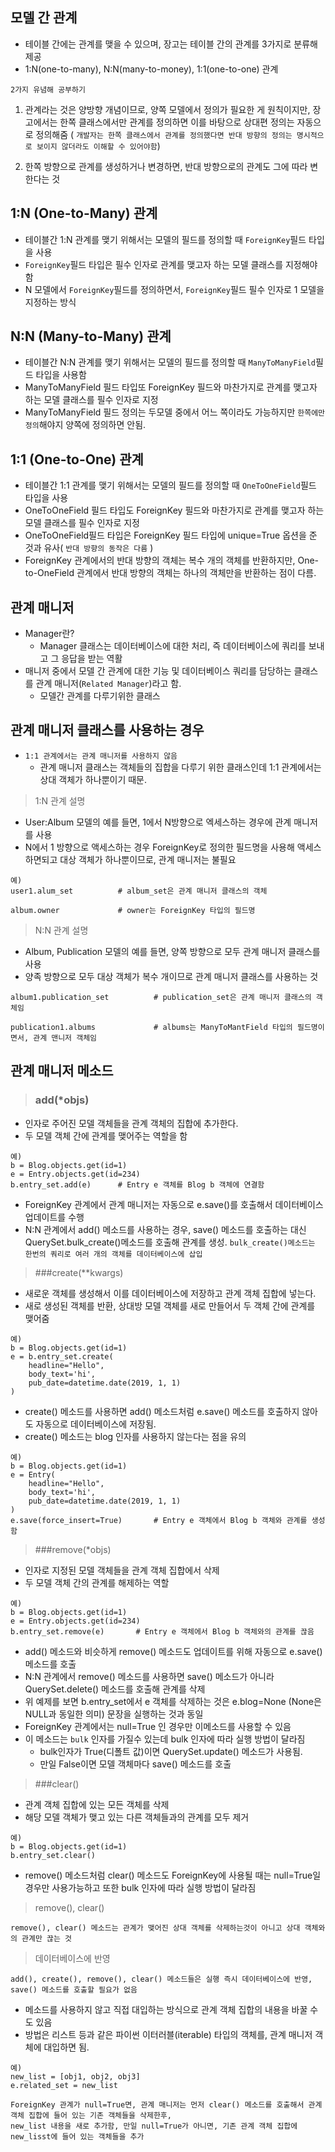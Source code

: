 ## 모델 간 관계
+ 테이블 간에는 관계를 맺을 수 있으며, 장고는 테이블 간의 관계를 3가지로 분류해 제공
+ 1:N(one-to-many), N:N(many-to-money), 1:1(one-to-one) 관계

`2가지 유념해 공부하기`
1. 관계라는 것은 양방향 개념이므로, 양쪽 모델에서 정의가 필요한 게 원칙이지만, 장고에서는 한쪽 클래스에서만 
관계를 정의하면 이를 바탕으로 상대편 정의는 자동으로 정의해줌
( `개발자는 한쪽 클래스에서 관계를 정의했다면 반대 방향의 정의는 명시적으로 보이지 않더라도 이해할 수 있어야함`)

2. 한쪽 방향으로 관계를 생성하거나 변경하면, 반대 방향으로의 관계도 그에 따라 변한다는 것

## 1:N (One-to-Many) 관계
+ 테이블간 1:N 관계를 맺기 위해서는 모델의 필드를 정의할 때 `ForeignKey`필드 타입을 사용
+ `ForeignKey`필드 타입은 필수 인자로 관계를 맺고자 하는 모델 클래스를 지정해야 함
+ N 모델에서 `ForeignKey`필드를 정의하면서, `ForeignKey`필드 필수 인자로 1 모델을 지정하는 방식

## N:N (Many-to-Many) 관계
+ 테이블간 N:N 관계를 맺기 위해서는 모델의 필드를 정의할 때 `ManyToManyField`필드 타입을 사용함
+ ManyToManyField 필드 타입또 ForeignKey 필드와 마찬가지로 관계를 맺고자 하는 모델 클래스를 필수 인자로 지정
+ ManyToManyField 필드 정의는 두모델 중에서 어느 쪽이라도 가능하지만 `한쪽에만 정의`해야지 양쪽에 정의하면 안됨.

## 1:1 (One-to-One) 관계
+ 테이블간 1:1 관계를 맺기 위해서는 모델의 필드를 정의할 때 `OneToOneField`필드 타입을 사용
+ OneToOneField 필드 타입도 ForeignKey 필드와 마찬가지로 관계를 맺고자 하는 모델 클래스를 필수 인자로 지정
+ OneToOneField필드 타입은 ForeignKey 필드 타입에 unique=True 옵션을 준 것과 유사( `반대 방향의 동작은 다름` )
+ ForeignKey 관계에서의 반대 방향의 객체는 복수 개의 객체를 반환하지만, One-to-OneField 관계에서 반대 방향의 객체는 하나의
객체만을 반환하는 점이 다름.


## 관계 매니저
+ Manager란?
    + Manager 클래스는 데이터베이스에 대한 처리, 즉 데이터베이스에 쿼리를 보내고 그 응답을 받는 역활
+ 매니저 중에서 모델 간 관계에 대한 기능 및 데이터베이스 쿼리를 담당하는 클래스를 관계 매니저(`Related Manager`)라고 함.
    + 모델간 관계를 다루기위한 클래스

## 관계 매니저 클래스를 사용하는 경우
+ `1:1 관계에서는 관계 매니저를 사용하지 않음`
    + 관계 매니저 클래스는 객체들의 집합을 다루기 위한 클래스인데 1:1 관계에서는 상대 객체가 하나뿐이기 때문.
   
> 1:N 관계 설명

+ User:Album 모델의 예를 들면, 1에서 N방향으로 엑세스하는 경우에 관계 매니저를 사용
+ N에서 1 방향으로 액세스하는 경우 ForeignKey로 정의한 필드명을 사용해 액세스하면되고 대상 객체가 하나뿐이므로, 관계 매니저는 불필요 
```
예)
user1.alum_set          # album_set은 관계 매니저 클래스의 객체

album.owner             # owner는 ForeignKey 타입의 필드명
```

> N:N 관계 설명

+ Album, Publication 모델의 예를 들면, 양쪽 방향으로 모두 관계 매니저 클래스를 사용
+ 양족 방향으로 모두 대상 객체가 복수 개이므로 관계 매니저 클래스를 사용하는 것
```
album1.publication_set          # publication_set은 관계 매니저 클래스의 객체임

publication1.albums             # albums는 ManyToMantField 타입의 필드명이면서, 관계 맨니저 객체임
```


## 관계 매니저 메소드

>### add(*objs)
+ 인자로 주어진 모델 객체들을 관계 객체의 집합에 추가한다.
+ 두 모델 객체 간에 관계를 맺어주는 역할을 함
```
예)
b = Blog.objects.get(id=1)
e = Entry.objects.get(id=234)
b.entry_set.add(e)      # Entry e 객체를 Blog b 객체에 연결함
```    
+ ForeignKey 관계에서 관계 매니저는 자동으로 e.save()를 호출해서 데이터베이스 업데이트를 수행
+ N:N 관계에서 add() 메소드를 사용하는 경우, save() 메소드를 호출하는 대신 QuerySet.bulk_create()메소드를 호출해
관계를 생성. `bulk_create()메소드는 한번의 쿼리로 여러 개의 객체를 데이터베이스에 삽입`


>###create(**kwargs)
+ 새로운 객체를 생성해서 이를 데이터베이스에 저장하고 관계 객체 집합에 넣는다.
+ 새로 생성된 객체를 반환, 상대방 모델 객체를 새로 만들어서 두 객체 간에 관계를 맺어줌

```
예)
b = Blog.objects.get(id=1)
e = b.entry_set.create(
    headline="Hello",
    body_text='hi',
    pub_date=datetime.date(2019, 1, 1)
)
```
+ create() 메소드를 사용하면 add() 메소드처럼 e.save() 메소드를 호출하지 않아도 자동으로 데이터베이스에 저장됨.
+ create() 메소드는 blog 인자를 사용하지 않는다는 점을 유의

```
예)
b = Blog.objects.get(id=1)
e = Entry(
    headline="Hello",
    body_text='hi',
    pub_date=datetime.date(2019, 1, 1)
)
e.save(force_insert=True)       # Entry e 객체에서 Blog b 객체와 관계를 생성함
```

>###remove(*objs)
+ 인자로 지정된 모델 객체들을 관계 객체 집합에서 삭제
+ 두 모델 객체 간의 관계를 해제하는 역할
```
예)
b = Blog.objects.get(id=1)
e = Entry.objects.get(id=234)
b.entry_set.remove(e)       # Entry e 객체에서 Blog b 객체와의 관계를 끊음
```

+ add() 메소드와 비슷하게 remove() 메소드도 업데이트를 위해 자동으로 e.save() 메소드를 호출
+ N:N 관계에서 remove() 메소드를 사용하면 save() 메소드가 아니라 QuerySet.delete() 메소드를 호출해 관계를 삭제
+ 위 예제를 보면 b.entry_set에서 e 객체를 삭제하는 것은 e.blog=None (None은 NULL과 동일한 의미) 문장을 실행하는 것과 동일
+ ForeignKey 관계에서는 null=True 인 경우만 이메소드를 사용할 수 있음
+ 이 메소드는 `bulk` 인자를 가질수 있는데 bulk 인자에 따라 실행 방법이 달라짐
    + bulk인자가 True(디폴트 값)이면 QuerySet.update() 메소드가 사용됨.
    + 만일 False이면 모델 객체마다 save() 메소드를 호출
    
>###clear()
+ 관계 객체 집합에 있는 모든 객체를 삭제
+ 해당 모델 객체가 맺고 있는 다른 객체들과의 관계를 모두 제거
```
예)
b = Blog.objects.get(id=1)
b.entry_set.clear()
```

+ remove() 메소드처럼 clear() 메소드도 ForeignKey에 사용될 때는 null=True일 경우만 사용가능하고
또한  bulk 인자에 따라 실행 방법이 달라짐


>remove(), clear()

`remove(), clear() 메소드는 관계가 맺어진 상대 객체를 삭제하는것이 아니고 상대 객체와의 관계만 끊는 것`

> 데이터베이스에 반영

`add(), create(), remove(), clear() 메소드들은 실행 즉시 데이터베이스에 반영, save() 메소드를 호출할 필요가 없음`

+ 메소드를 사용하지 않고 직접 대입하는 방식으로 관계 객체 집합의 내용을 바꿀 수도 있음
+ 방법은 리스트 등과 같은 파이썬 이터러블(iterable) 타입의 객체를, 관계 매니저 객체에 대입하면 됨.

```
예)
new_list = [obj1, obj2, obj3]
e.related_set = new_list
```

```
ForeignKey 관계가 null=True면, 관계 매니저는 먼저 clear() 메소드를 호출해서 관계 객체 집합에 들어 있는 기존 객체들을 삭제한후, 
new_list 내용을 새로 추가함, 만일 null=True가 아니면, 기존 관계 객체 집합에 new_lisst에 들어 있는 객체들을 추가
```